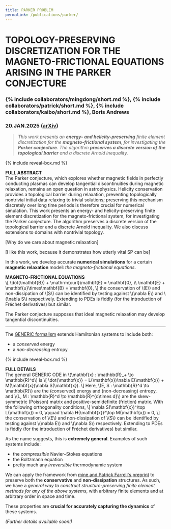 ```yaml
---
title: PARKER PROBLEM
permalink: /publications/parker/
---
```


# TOPOLOGY-PRESERVING DISCRETIZATION FOR THE MAGNETO-FRICTIONAL EQUATIONS ARISING IN THE PARKER CONJECTURE

### {% include collaborators/mingdong/short.md %}, {% include collaborators/patrick/short.md %}, {% include collaborators/kaibo/short.md %}, Boris Andrews

### 20.JAN.2025 ([arXiv](https://doi.org/10.48550/arXiv.2501.11654))

> *This work presents an **energy- and helicity-preserving** finite element discretization for the **magneto-frictional system**, for investigating the **Parker conjecture**. The algorithm **preserves a discrete version of the topological barrier** and a discrete Arnold inequality.*

{% include reveal-box.md %}
<div class="reveal-box" onclick="var details = this.querySelector('.details'); details.style.display = (details.style.display === 'block') ? 'none' : 'block';">
    <b>FULL ABSTRACT</b>
    <div class="details">
        The Parker conjecture, which explores whether magnetic fields in perfectly conducting plasmas can develop tangential discontinuities during magnetic relaxation, remains an open question in astrophysics.
        Helicity conservation provides a topological barrier during relaxation, preventing topologically nontrivial initial data relaxing to trivial solutions;
        preserving this mechanism discretely over long time periods is therefore crucial for numerical simulation.
        This work presents an energy- and helicity-preserving finite element discretization for the magneto-frictional system, for investigating the Parker conjecture.
        The algorithm preserves a discrete version of the topological barrier and a discrete Arnold inequality.
        We also discuss extensions to domains with nontrivial topology.
    </div>
</div>

[Why do we care about magnetic relaxation]

[I like this work, because it demonstrates how utterly vital SP can be]

In this work, we develop accurate **numerical simulations** for a certain **magnetic relaxation** model: *the magneto-frictional equations*.

<div class="reveal-box" onclick="var details = this.querySelector('.details'); details.style.display = (details.style.display === 'block') ? 'none' : 'block';">
    <b>MAGNETO-FRICTIONAL EQUATIONS</b>
    <div class="details">
        \[
            \dot(\mathbf{B}) + \mathrm{curl}\mathbf{E} = \mathbf{0},  \\
            \mathbf{E} + \mathbf{u}\times\mathbf{B} = \mathbf{0},
        \]
        the conservation of \(E\) and non-dissipation of \(S\) can be identified by testing against \(\nabla E\) and \(\nabla S\) respectively.
        Extending to PDEs is fiddly (for the introduction of Fréchet derivatives) but similar.
    </div>
</div>

The Parker conjecture supposes that ideal magnetic relaxation may develop tangential discontinuities.

---

The [GENERIC formalism](https://en.wikipedia.org/wiki/GENERIC_formalism/) extends Hamiltonian systems to include both:
- a *conserved* energy
- a *non-decreasing* entropy

{% include reveal-box.md %}
<div class="reveal-box" onclick="var details = this.querySelector('.details'); details.style.display = (details.style.display === 'block') ? 'none' : 'block';">
    <b>FULL DETAILS</b>
    <div class="details">
        The general GENERIC ODE in \(\mathbf{x} : \mathbb{R}_+ \to \mathbb{R}^d\) is
        \[
            \dot{\mathbf{x}}  =  L(\mathbf{x})\nabla E(\mathbf{x}) + M(\mathbf{x})\nabla S(\mathbf{x}).
        \]
        Here, \(E, S : \mathbb{R}^d \to \mathbb{R}\) are the (conserved) energy and (non-decreasing) entropy, and \(L, M : \mathbb{R}^d \to \mathbb{R}^{d\times d}\) are the skew-symmetric (Poisson) matrix and positive-semidefinite (friction) matrix.
        With the following orthogonality conditions,
        \[
            \nabla S(\mathbf{x})^\top L(\mathbf{x}) = 0,  \qquad
            \nabla H(\mathbf{x})^\top M(\mathbf{x}) = 0,
        \]
        the conservation of \(E\) and non-dissipation of \(S\) can be identified by testing against \(\nabla E\) and \(\nabla S\) respectively.
        Extending to PDEs is fiddly (for the introduction of Fréchet derivatives) but similar.
    </div>
</div>

As the name suggests, this is **extremely general**.
Examples of such systems include:
- the *compressible* Navier–Stokes equations
- the Boltzmann equation
- pretty much any *irreversible* thermodynamic system

We can apply the framework from [mine and Patrick Farrell's preprint](/publications/sp-integrators/) to preserve both the **conservative** and **non-dissipation** structures.
As such, we have a *general way to construct structure-preserving finite element methods for any of the above systems*, with arbitrary finite elements and at arbitrary order in space and time.

These properties are **crucial for accurately capturing the dynamics** of these systems.

*(Further details available soon!)*
